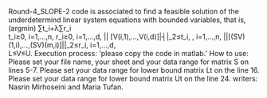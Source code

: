 Round-4_SLOPE-2 code is associated to find  a feasible solution of the underdetermind linear system equations with bounded variables, that is,
(argmin)   ⁡∑t_i+λ∑r_i       
            t_i≥0,                          i=1,…,n, 
            r_i≥0,                         i=1,…,d,
            || [V(i,1),…,V(i,d)]|┤|_2≤t_i, ,       i=1,…,n,
             ||[(SV)(1,i),…,(SV)(m,i)]||_2≤r_i,         i=1,…,d,      
                L≤V≤U.
Execution process: 'please copy the code in matlab.'
How to use:
Please set your file name, your sheet and your data range for matrix S on lines 5-7.
Please set  your data range for lower bound matrix Lt on the line 16.
Please set  your data range for lower bound matrix Ut on the line 24.
writers: Nasrin Mirhoseini and Maria Tufan.
